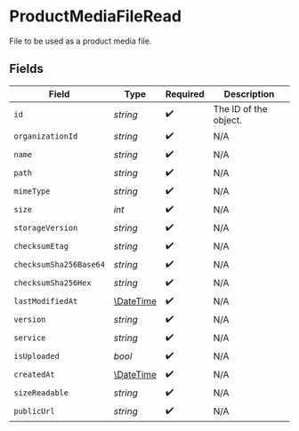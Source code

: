 # ProductMediaFileRead

File to be used as a product media file.


## Fields

| Field                                                         | Type                                                          | Required                                                      | Description                                                   |
| ------------------------------------------------------------- | ------------------------------------------------------------- | ------------------------------------------------------------- | ------------------------------------------------------------- |
| `id`                                                          | *string*                                                      | :heavy_check_mark:                                            | The ID of the object.                                         |
| `organizationId`                                              | *string*                                                      | :heavy_check_mark:                                            | N/A                                                           |
| `name`                                                        | *string*                                                      | :heavy_check_mark:                                            | N/A                                                           |
| `path`                                                        | *string*                                                      | :heavy_check_mark:                                            | N/A                                                           |
| `mimeType`                                                    | *string*                                                      | :heavy_check_mark:                                            | N/A                                                           |
| `size`                                                        | *int*                                                         | :heavy_check_mark:                                            | N/A                                                           |
| `storageVersion`                                              | *string*                                                      | :heavy_check_mark:                                            | N/A                                                           |
| `checksumEtag`                                                | *string*                                                      | :heavy_check_mark:                                            | N/A                                                           |
| `checksumSha256Base64`                                        | *string*                                                      | :heavy_check_mark:                                            | N/A                                                           |
| `checksumSha256Hex`                                           | *string*                                                      | :heavy_check_mark:                                            | N/A                                                           |
| `lastModifiedAt`                                              | [\DateTime](https://www.php.net/manual/en/class.datetime.php) | :heavy_check_mark:                                            | N/A                                                           |
| `version`                                                     | *string*                                                      | :heavy_check_mark:                                            | N/A                                                           |
| `service`                                                     | *string*                                                      | :heavy_check_mark:                                            | N/A                                                           |
| `isUploaded`                                                  | *bool*                                                        | :heavy_check_mark:                                            | N/A                                                           |
| `createdAt`                                                   | [\DateTime](https://www.php.net/manual/en/class.datetime.php) | :heavy_check_mark:                                            | N/A                                                           |
| `sizeReadable`                                                | *string*                                                      | :heavy_check_mark:                                            | N/A                                                           |
| `publicUrl`                                                   | *string*                                                      | :heavy_check_mark:                                            | N/A                                                           |